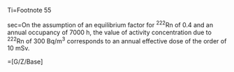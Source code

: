 Ti=Footnote 55

sec=On the assumption of an equilibrium factor for <sup>222</sup>Rn of 0.4 and an annual occupancy of 7000 h, the value of activity concentration due to <sup>222</sup>Rn of 300 Bq/m<sup>3</sup>  corresponds to an annual effective dose of the order of 10 mSv.

=[G/Z/Base]
